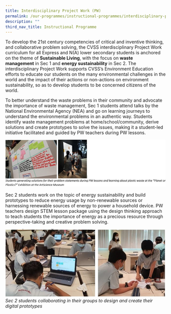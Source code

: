 ```yaml
---
title: Interdisciplinary Project Work (PW)
permalink: /our-programmes/instructional-programmes/interdisciplinary-project-work-pw
description: ""
third_nav_title: Instructional Programme
---
```

To develop the 21st century competencies of critical and inventive thinking, and collaborative problem solving, the CVSS interdisciplinary Project Work curriculum for all Express and N(A) lower secondary students is anchored on the theme of **Sustainable Living**, with the focus on **waste management** in Sec 1 and **energy sustainability** in Sec 2. The interdisciplinary Project Work supports CVSS’s Environment Education efforts to educate our students on the many environmental challenges in the world and the impact of their actions or non-actions on environment sustainability, so as to develop students to be concerned citizens of the world.

To better understand the waste problems in their community and advocate the importance of waste management, Sec 1 students attend talks by the National Environmental Agency (NEA) and go on learning journeys to understand the environmental problems in an authentic way. Students identify waste management problems at home/school/community, derive solutions and create prototypes to solve the issues, making it a student-led initiative facilitated and guided by PW teachers during PW lessons.

![](/images/Pw_P1.jpg)

Sec 2 students work on the topic of energy sustainability and build prototypes to reduce energy usage by non-renewable sources or harnessing renewable sources of energy to power a household device. PW teachers design STEM lesson package using the design thinking approach to teach students the importance of energy as a precious resource through perspective-taking and creative problem solving.

![](/images/PW_P2.jpg)
*Sec 2 students collaborating in their groups to design and create their digital prototypes*